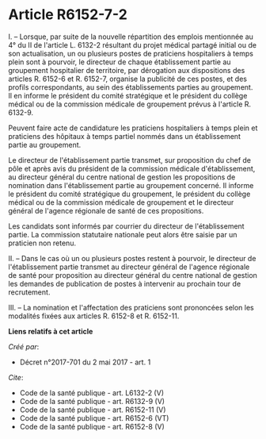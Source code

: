 # Article R6152-7-2

I. – Lorsque, par suite de la nouvelle répartition des emplois mentionnée au 4° du II de l'article L. 6132-2 résultant du
projet médical partagé initial ou de son actualisation, un ou plusieurs postes de praticiens hospitaliers à temps plein sont
à pourvoir, le directeur de chaque établissement partie au groupement hospitalier de territoire, par dérogation aux
dispositions des articles R. 6152-6 et R. 6152-7, organise la publicité de ces postes, et des profils correspondants, au sein
des établissements parties au groupement. Il en informe le président du comité stratégique et le président du collège médical
ou de la commission médicale de groupement prévus à l'article R. 6132-9. 

Peuvent faire acte de candidature les praticiens hospitaliers à temps plein et praticiens des hôpitaux à temps partiel nommés
dans un établissement partie au groupement. 

Le directeur de l'établissement partie transmet, sur proposition du chef de pôle et après avis du président de la commission
médicale d'établissement, au directeur général du centre national de gestion les propositions de nomination dans
l'établissement partie au groupement concerné. Il informe le président du comité stratégique du groupement, le président du
collège médical ou de la commission médicale de groupement et le directeur général de l'agence régionale de santé de ces
propositions. 

Les candidats sont informés par courrier du directeur de l'établissement partie. La commission statutaire nationale peut
alors être saisie par un praticien non retenu. 

II. – Dans le cas où un ou plusieurs postes restent à pourvoir, le directeur de l'établissement partie transmet au directeur
général de l'agence régionale de santé pour proposition au directeur général du centre national de gestion les demandes de
publication de postes à intervenir au prochain tour de recrutement. 

III. – La nomination et l'affectation des praticiens sont prononcées selon les modalités fixées aux articles R. 6152-8 et R.
6152-11.

**Liens relatifs à cet article**

_Créé par_:

  - Décret n°2017-701 du 2 mai 2017 - art. 1

_Cite_:

  - Code de la santé publique - art. L6132-2 (V)
  - Code de la santé publique - art. R6132-9 (V)
  - Code de la santé publique - art. R6152-11 (V)
  - Code de la santé publique - art. R6152-6 (VT)
  - Code de la santé publique - art. R6152-8 (V)
